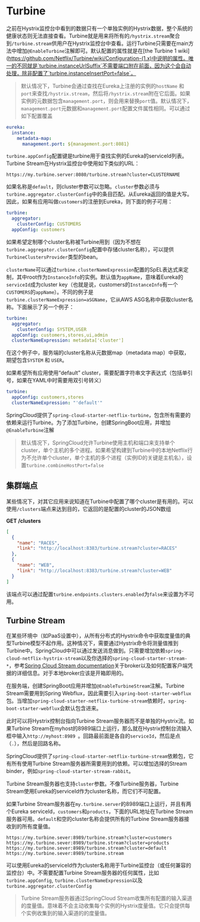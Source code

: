 # Turbine

之前在Hystrix监控台中看到的数据只有一个单独实例的Hystrix数据，整个系统的健康状态则无法直接查看。Turbine就是用来将所有的`/hystrix.stream`聚合到`/turbine.stream`供用户在Hystrix监控台中查看。运行Turbine只需要在main方法中增加`@EnableTurbine`注解即可。默认配置的属性就是在[the Turbine 1 wiki](https://github.com/Netflix/Turbine/wiki/Configuration-(1.x)中说明的属性。唯一的不同就是`turbine.instanceUrlSuffix`不需要端口附在前面，因为这个会自动处理，除非配置了`turbine.instanceInsertPort=false`。

> 默认情况下，Turbine会通过查找在Eureka上注册的实例的`hostName` 和 `port`来查找`/hystrix.stream`，然后将`/hystrix.stream`附在它后面。如果实例的元数据包含`management.port`，则会用来替换`port`值。默认情况下，`management.port`元数据和`management.port`配置文件属性相同。可以通过如下配置覆盖

```yaml
eureka:
  instance:
    metadata-map:
      management.port: ${management.port:8081}
```

`turbine.appConfig`配置键是turbine用于查找实例的Eureka的serviceId列表。Turbine Stream在Hystrix监控台中使用如下类似的URL：

`https://my.turbine.server:8080/turbine.stream?cluster=CLUSTERNAME`

如果名称是`default`，则cluster参数可以忽略。`cluster`参数必须与`turbine.aggregator.clusterConfig`中的条目匹配。从Eureka返回的值是大写。因此，如果有应用叫做`customers`的注册到Eureka，则下面的例子可用：

```yaml
turbine:
  aggregator:
    clusterConfig: CUSTOMERS
  appConfig: customers
```

如果希望定制哪个cluster名称被Turbine用到（因为不想在`turbine.aggregator.clusterConfig`配置中存储cluster名称），可以提供`TurbineClustersProvider`类型的bean。

`clusterName`可以通过`turbine.clusterNameExpression`配置的SpEL表达式来定制，其中root作为`InstanceInfo`的实例。默认值为`appName`，意味着Eureka的`serviceId`成为cluster key（也就是说，customers的`InstanceInfo`有一个`CUSTOMERS`的`appName`）。不同的例子是`turbine.clusterNameExpression=aSGName`，它从AWS ASG名称中获取cluster名称。下面展示了另一个例子：

```yaml
turbine:
  aggregator:
    clusterConfig: SYSTEM,USER
  appConfig: customers,stores,ui,admin
  clusterNameExpression: metadata['cluster']
```

在这个例子中，服务端的cluster名称从元数据map（metadata map）中获取，期望包含`SYSTEM` 和 `USER`。

如果希望所有应用使用“default” cluster，需要配置字符串文字表达式（包括单引号，如果在YAML中时需要用双引号转义）

```yaml
turbine:
  appConfig: customers,stores
  clusterNameExpression: "'default'"
```

SpringCloud提供了`spring-cloud-starter-netflix-turbine`，包含所有需要的依赖来运行Turbine。为了添加Turbine，创建SpringBoot应用，并增加`@EnableTurbine`注解

> 默认情况下，SpringCloud允许Turbine使用主机和端口来支持单个cluster，单个主机的多个进程。如果希望构建到Turbine中的本地Netflix行为不允许单个cluster，单个主机的多个进程（实例ID的关键是主机名），设置`turbine.combineHostPort=false`

## 集群端点

某些情况下，对其它应用来说知道在Turbine中配置了哪个cluster是有用的。可以使用`/clusters`端点来达到目的，它返回的是配置的cluster的JSON数组

**GET /clusters**

```json
[
  {
    "name": "RACES",
    "link": "http://localhost:8383/turbine.stream?cluster=RACES"
  },
  {
    "name": "WEB",
    "link": "http://localhost:8383/turbine.stream?cluster=WEB"
  }
]
```

该端点可以通过配置`turbine.endpoints.clusters.enabled`为`false`来设置为不可用。

## Turbine Stream

在某些环境中（如PaaS设置中），从所有分布式的Hystrix命令中获取度量值的典型Turbine模型不起作用。这种情况下，需要通过Hystrix命令将测量值推到Turbine中。SpringCloud中可以通过发送消息做到。只需要增加依赖`spring-cloud-netflix-hystrix-stream`以及你选择的`spring-cloud-starter-stream-*`，参考[Spring Cloud Stream documentation](https://docs.spring.io/spring-cloud-stream/docs/current/reference/htmlsingle/)关于broker以及如何配置客户端凭据的详细信息。对于本地broker应该是开箱即用的。

在服务端，创建SpringBoot应用并增加`@EnableTurbineStream`注解。Turbine Stream需要用到Spring Webflux，因此需要引入`spring-boot-starter-webflux`包。当增加`spring-cloud-starter-netflix-turbine-stream`依赖时，`spring-boot-starter-webflux`会默认包含进来。

此时可以将Hystrix控制台指向Turbine Stream服务器而不是单独的Hystrix流。如果Turbine Stream在myhost的8989端口上运行，那么就在Hystrix控制台流输入框中输入`http://myhost:8989 `。回路最前面是各自的`serviceId`，然后是点（`.`），然后是回路名称。

SpringCloud提供了`spring-cloud-starter-netflix-turbine-stream`依赖包，它有所有使用Turbine Stream服务器所需要用到的依赖。可以增加选择的Stream binder，例如`spring-cloud-starter-stream-rabbit`。

Turbine Stream服务器也支持`cluster`参数。不像Turbine服务器，Turbine Stream使用Eureka的serviceId作为cluster名称，而它们不可配置。

如果Turbine Stream服务器在`my.turbine.server`的8989端口上运行，并且有两个Eureka serviceId，`customers`和`products`，下面的URL地址在Turbine Stream服务器可用。`default`和空的cluster名称会提供所有的Turbine Stream服务器接收到的所有度量值。

```textile
https://my.turbine.sever:8989/turbine.stream?cluster=customers
https://my.turbine.sever:8989/turbine.stream?cluster=products
https://my.turbine.sever:8989/turbine.stream?cluster=default
https://my.turbine.sever:8989/turbine.stream
```

可以使用Eureka的serviceId作为cluster名称用于Turbine监控台（或任何兼容的监控台）中。不需要配置Turbine Stream服务器的任何属性，比如`turbine.appConfig`, `turbine.clusterNameExpression`以及`turbine.aggregator.clusterConfig`

> Turbine Stream服务器通过SpringCloud Stream收集所有配置的输入渠道的度量值。意味着不会主动收集每个实例的Hystrix度量值。它只会提供每个实例收集到的输入渠道的的度量值。
